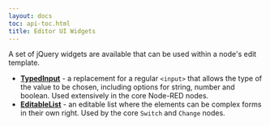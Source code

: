 ```yaml
---
layout: docs
toc: api-toc.html
title: Editor UI Widgets
---
```


A set of jQuery widgets are available that can be used within a node's edit template.

  - __[TypedInput](typedInput)__ - a replacement for a regular `<input>` that allows
    the type of the value to be chosen, including options for string, number and boolean.
    Used extensively in the core Node-RED nodes.
  - __[EditableList](editableList)__ - an editable list where the elements can be complex
    forms in their own right. Used by the core `Switch` and `Change` nodes.
